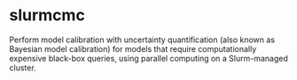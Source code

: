 # slurmcmc

Perform model calibration with uncertainty quantification (also known as Bayesian model calibration) for models that require computationally expensive black-box queries, using parallel computing on a Slurm-managed cluster.